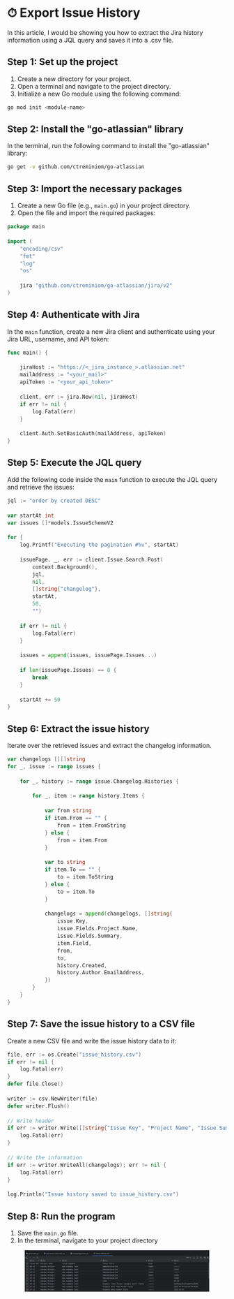 # ⏱ Export Issue History

In this article, I would be showing you how to extract the Jira history information using a JQL query and saves it into a .csv file.

## Step 1: Set up the project

1. Create a new directory for your project.
2. Open a terminal and navigate to the project directory.
3. Initialize a new Go module using the following command:

```bash
go mod init <module-name>
```

## Step 2: Install the "go-atlassian" library

In the terminal, run the following command to install the "go-atlassian" library:

```bash
go get -v github.com/ctreminiom/go-atlassian
```

## Step 3: Import the necessary packages

1. Create a new Go file (e.g., `main.go`) in your project directory.
2. Open the file and import the required packages:

```go
package main

import (
	"encoding/csv"
	"fmt"
	"log"
	"os"

	jira "github.com/ctreminiom/go-atlassian/jira/v2"
)
```

## Step 4: Authenticate with Jira

In the `main` function, create a new Jira client and authenticate using your Jira URL, username, and API token:

```go
func main() {

	jiraHost := "https://<_jira_instance_>.atlassian.net"
	mailAddress := "<your_mail>"
	apiToken := "<your_api_token>"

	client, err := jira.New(nil, jiraHost)
	if err != nil {
		log.Fatal(err)
	}

	client.Auth.SetBasicAuth(mailAddress, apiToken)
}
```

## Step 5: Execute the JQL query

Add the following code inside the `main` function to execute the JQL query and retrieve the issues:

```go
jql := "order by created DESC"

var startAt int
var issues []*models.IssueSchemeV2

for {
	log.Printf("Executing the pagination #%v", startAt)

	issuePage, _, err := client.Issue.Search.Post(
		context.Background(),
		jql,
		nil,
		[]string{"changelog"},
		startAt,
		50,
		"")

	if err != nil {
		log.Fatal(err)
	}

	issues = append(issues, issuePage.Issues...)

	if len(issuePage.Issues) == 0 {
		break
	}

	startAt += 50
}
```

## Step 6: Extract the issue history

Iterate over the retrieved issues and extract the changelog information.

```go
var changelogs [][]string
for _, issue := range issues {

	for _, history := range issue.Changelog.Histories {

		for _, item := range history.Items {

			var from string
			if item.From == "" {
				from = item.FromString
			} else {
				from = item.From
			}

			var to string
			if item.To == "" {
				to = item.ToString
			} else {
				to = item.To
			}

			changelogs = append(changelogs, []string{
				issue.Key,
				issue.Fields.Project.Name,
				issue.Fields.Summary,
				item.Field,
				from,
				to,
				history.Created,
				history.Author.EmailAddress,
			})
		}
	}
}
```

## Step 7: Save the issue history to a CSV file

Create a new CSV file and write the issue history data to it:

```go
file, err := os.Create("issue_history.csv")
if err != nil {
	log.Fatal(err)
}
defer file.Close()

writer := csv.NewWriter(file)
defer writer.Flush()

// Write header
if err := writer.Write([]string{"Issue Key", "Project Name", "Issue Summary", "Issue Field", "From", "To", "When", "Who?"}); err != nil {
	log.Fatal(err)
}

// Write the information
if err := writer.WriteAll(changelogs); err != nil {
	log.Fatal(err)
}

log.Println("Issue history saved to issue_history.csv")
```

## Step 8: Run the program

1. Save the `main.go` file.
2. In the terminal, navigate to your project directory

<figure><img src="../.gitbook/assets/image (1).png" alt=""><figcaption></figcaption></figure>
